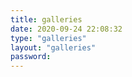 ```yaml
---
title: galleries
date: 2020-09-24 22:08:32
type: "galleries"
layout: "galleries"
password: 
---
```

